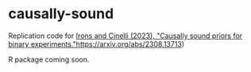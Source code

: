 # causally-sound

Replication code for [Irons and Cinelli (2023), "Causally sound priors for binary experiments."](https://arxiv.org/abs/2308.13713)https://arxiv.org/abs/2308.13713)

R package coming soon.
